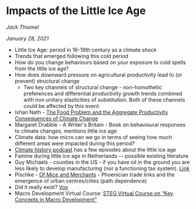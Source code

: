 # Impacts of the Little Ice Age	
*Jack Thiemel*

*January 28, 2021*

* Little Ice Age: period in 16-19th century as a climate shock
* Trends that emerged following this cold period
* How do you change behaviours based on your exposure to cold spells from the little ice age?
* How does downward pressure on agricultural productivity lead to (or prevent) structural change
   * Two key channels of structural change - non-homothetic preferences and differential productivity growth trends combined with non unitary elasticities of substitution. Both of these channels could be affected by this event.
* Ishan Nath - [The Food Problem and the Aggregate Productivity Consequences of Climate Change](https://www.google.com/url?q=https://bfi.uchicago.edu/wp-content/uploads/2020/09/Nath_JMP_11_2020.pdf&sa=D&ust=1612003902837000&usg=AOvVaw1RoiFbvOoFJr5Dg_z8iFgF) 
* Margaret Drabble - A Writer's Britain - Book on behavioural responses to climate changes, mentions little ice age
* Climate data: how micro can we go in terms of seeing how much different areas were impacted during this period?
* [Climate history podcast](https://soundcloud.com/climatehistorypodcast)  has a few episodes about the little ice age 
* Famine during little ice age in Netherlands -- possible existing literature
* Guy Michaels - counties in the US - if you have oil in the ground you are less likely to develop manufacturing (nor a functioning tax system). [Link](https://personal.lse.ac.uk/michaels/michaels_specialization.pdf )
* Pischke - [Of Mice and Merchants](http://eprints.lse.ac.uk/103007/1/Coasts_v19_paper.pdf) - Phoenician trade links and the emergence of urban centres/cities (path dependence)
* Did it really exist? [Vox](https://voxeu.org/article/myth-europe-s-little-ice-age)
* Macro Development Virtual Course: [STEG Virtual Course on “Key Concepts in Macro Development”](https://steg.cepr.org/events/stegvirtualcourse2021)
